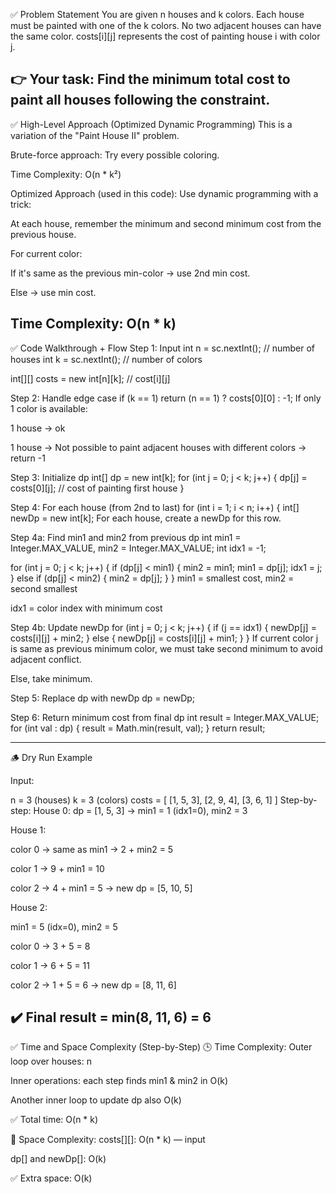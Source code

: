 ✅ Problem Statement 
You are given n houses and k colors.
Each house must be painted with one of the k colors.
No two adjacent houses can have the same color.
costs[i][j] represents the cost of painting house i with color j.

👉 Your task: Find the minimum total cost to paint all houses following the constraint.
-------------------------------------------------------------------------------------------
✅ High-Level Approach (Optimized Dynamic Programming)
This is a variation of the "Paint House II" problem.

Brute-force approach:
Try every possible coloring.

Time Complexity: O(n * k²)

Optimized Approach (used in this code):
Use dynamic programming with a trick:

At each house, remember the minimum and second minimum cost from the previous house.

For current color:

If it's same as the previous min-color → use 2nd min cost.

Else → use min cost.

Time Complexity: O(n * k)
--------------------------------------------------------------------------------------------------------------------------------------
✅ Code Walkthrough + Flow
Step 1: Input
int n = sc.nextInt();  // number of houses
int k = sc.nextInt();  // number of colors

int[][] costs = new int[n][k];  // cost[i][j]


Step 2: Handle edge case
if (k == 1) return (n == 1) ? costs[0][0] : -1;
If only 1 color is available:

1 house → ok

1 house → Not possible to paint adjacent houses with different colors → return -1

Step 3: Initialize dp
int[] dp = new int[k];
for (int j = 0; j < k; j++) {
    dp[j] = costs[0][j];  // cost of painting first house
}


Step 4: For each house (from 2nd to last)
for (int i = 1; i < n; i++) {
    int[] newDp = new int[k];
For each house, create a newDp for this row.

Step 4a: Find min1 and min2 from previous dp
int min1 = Integer.MAX_VALUE, min2 = Integer.MAX_VALUE;
int idx1 = -1;

for (int j = 0; j < k; j++) {
    if (dp[j] < min1) {
        min2 = min1;
        min1 = dp[j];
        idx1 = j;
    } else if (dp[j] < min2) {
        min2 = dp[j];
    }
}
min1 = smallest cost, min2 = second smallest

idx1 = color index with minimum cost

Step 4b: Update newDp
for (int j = 0; j < k; j++) {
    if (j == idx1) {
        newDp[j] = costs[i][j] + min2;
    } else {
        newDp[j] = costs[i][j] + min1;
    }
}
If current color j is same as previous minimum color, we must take second minimum to avoid adjacent conflict.

Else, take minimum.

Step 5: Replace dp with newDp
dp = newDp;

Step 6: Return minimum cost from final dp
int result = Integer.MAX_VALUE;
for (int val : dp) {
    result = Math.min(result, val);
}
return result;


-----------------------------------------------------------------------------------------------------------------------------------------------------------------------------------------------
🪵 Dry Run Example

Input:

n = 3 (houses)
k = 3 (colors)
costs = [
  [1, 5, 3],
  [2, 9, 4],
  [3, 6, 1]
]
Step-by-step:
House 0: dp = [1, 5, 3] → min1 = 1 (idx1=0), min2 = 3

House 1:

color 0 → same as min1 → 2 + min2 = 5

color 1 → 9 + min1 = 10

color 2 → 4 + min1 = 5
→ new dp = [5, 10, 5]

House 2:

min1 = 5 (idx=0), min2 = 5

color 0 → 3 + 5 = 8

color 1 → 6 + 5 = 11

color 2 → 1 + 5 = 6
→ new dp = [8, 11, 6]

✔️ Final result = min(8, 11, 6) = 6
----------------------------------------------------------------------------------------------------------------------
✅ Time and Space Complexity (Step-by-Step)
🕒 Time Complexity:
Outer loop over houses: n

Inner operations: each step finds min1 & min2 in O(k)

Another inner loop to update dp also O(k)

✅ Total time: O(n * k)

💾 Space Complexity:
costs[][]: O(n * k) — input

dp[] and newDp[]: O(k)

✅ Extra space: O(k)
